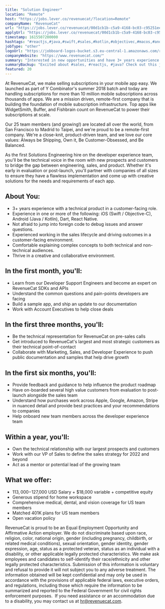 ```yaml
---
title: "Solution Engineer"
location: "Remote"
host: "https://jobs.lever.co/revenuecat/?location=Remote"
companyName: "RevenueCat"
url: "https://jobs.lever.co/revenuecat/00d1cb1b-c5a9-4168-bc03-c95251ee4fe8"
applyUrl: "https://jobs.lever.co/revenuecat/00d1cb1b-c5a9-4168-bc03-c95251ee4fe8/apply"
timestamp: 1615507200000
hashtags: "#reactjs,#java,#swift,#sales,#kotlin,#objectivec,#macos,#android,#ios,#aws"
jobType: "other"
logoUrl: "https://jobboard-logos-bucket.s3.eu-central-1.amazonaws.com/revenuecat"
companyWebsite: "https://www.revenuecat.com/"
summary: "Interested in new opportunities and have 3+ years experience with a technical product in a customer-facing role? RevenueCat has a job opening for a Solution Engineer."
summaryBackup: "Excited about #sales, #reactjs, #java? Check out this job post!"
featured: 20
---
```


At RevenueCat, we make selling subscriptions in your mobile app easy. We launched as part of Y Combinator's summer 2018 batch and today are handling subscriptions for more than 10 million mobile subscriptions across thousands of apps. We are a mission driven, remote-first company that is building the foundation of mobile subscription infrastructure. Top apps like WidgetSmith, Buffer, and Fishbrain count on RevenueCat to power their subscriptions at scale.

Our 25 team members (and growing!) are located all over the world, from San Francisco to Madrid to Taipei, and we're proud to be a remote-first company. We're a close-knit, product-driven team, and we love our core values: Always be Shipping, Own it, Be Customer-Obsessed, and Be Balanced.

As the first Solutions Engineering hire on the developer experience team, you'll be the technical voice in the room with new prospects and customers to bridge the gap between engineering, sales, and product. Whether it's early in evaluation or post-launch, you'll partner with companies of all sizes to ensure they have a flawless implementation and come up with creative solutions for the needs and requirements of each app.

## About You:

*   3+ years experience with a technical product in a customer-facing role.
*   Experience in one or more of the following: iOS (Swift / Objective-C), Android (Java / Kotlin), Dart, React Native.
*   Not afraid to jump into foreign code to debug issues and answer questions.
*   Experienced working in the sales lifecycle and driving outcomes in a customer-facing environment.
*   Comfortable explaining complex concepts to both technical and non-technical audiences.
*   Thrive in a creative and collaborative environment.

## In the first month, you'll:

*   Learn from our Developer Support Engineers and become an expert on RevenueCat SDKs and APIs
*   Understand the common questions and pain-points developers are facing
*   Build a sample app, and ship an update to our documentation
*   Work with Account Executives to help close deals

## In the first three months, you'll:

*   Be the technical representation for RevenueCat on pre-sales calls
*   Get introduced to RevenueCat's largest and most strategic customers as their technical point-of-contact
*   Collaborate with Marketing, Sales, and Developer Experience to push public documentation and samples that help drive growth

## In the first six months, you'll:

*   Provide feedback and guidance to help influence the product roadmap
*   Have on-boarded several high value customers from evaluation to post-launch alongside the sales team
*   Understand how purchases work across Apple, Google, Amazon, Stripe in nuanced detail and provide best practices and your recommendations to companies
*   Help onboard new team members across the developer experience team

## Within a year, you'll:

*   Own the technical relationship with our largest prospects and customers
*   Work with our VP of Sales to define the sales strategy for 2022 and beyond
*   Act as a mentor or potential lead of the growing team

## What we offer:

*   $113,000-$127,000 USD Salary + $18,000 variable + competitive equity
*   Generous stipend for home workspace
*   Comprehensive medical, dental, and vision coverage for US team members
*   Matched 401K plans for US team members
*   Open vacation policy

RevenueCat is proud to be an Equal Employment Opportunity and Affirmative Action employer. We do not discriminate based upon race, religion, color, national origin, gender (including pregnancy, childbirth, or related medical conditions), sexual orientation, gender identity, gender expression, age, status as a protected veteran, status as an individual with a disability, or other applicable legally protected characteristics. We make ask employees and candidates to self-identify their race/ethnicity and other legally protected characteristics. Submission of this information is voluntary and refusal to provide it will not subject you to any adverse treatment. The information obtained will be kept confidential and may only be used in accordance with the provisions of applicable federal laws, executive orders, and regulations, including those which require the information to be summarized and reported to the Federal Government for civil rights enforcement purposes.  If you need assistance or an accommodation due to a disability, you may contact us at hr@revenuecat.com.
